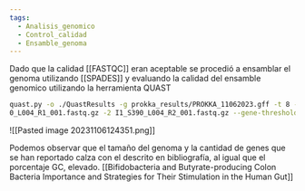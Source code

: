 ```yaml
---
tags:
  - Analisis_genomico
  - Control_calidad
  - Ensamble_genoma
---
```

Dado que la calidad [[FASTQC]] eran aceptable se procedió a ensamblar el genoma utilizando [[SPADES]] y evaluando la calidad del ensamble genomico utilizando la herramienta QUAST

```bash
quast.py -o ./QuastResults -g prokka_results/PROKKA_11062023.gff -t 8 -1 I1_S39  
0_L004_R1_001.fastq.gz -2 I1_S390_L004_R2_001.fastq.gz --gene-thresholds 0,1000 Assembly_I1_Def/contigs.fasta --glimmer
```
![[Pasted image 20231106124351.png]]

Podemos observar que el tamaño del genoma y la cantidad de genes que se han reportado calza con el descrito en bibliografía, al igual que el porcentaje GC, elevado. [[Bifidobacteria and Butyrate-producing Colon Bacteria Importance and Strategies for Their Stimulation in the Human Gut]]
